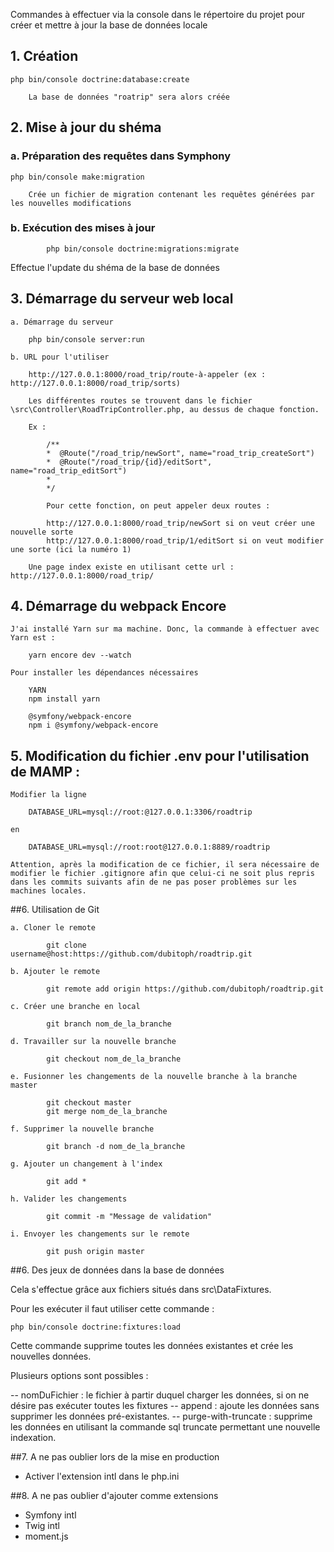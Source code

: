 Commandes à effectuer via la console dans le répertoire du projet pour créer et mettre à jour la base de données locale

## 1. Création

```
php bin/console doctrine:database:create
```

        La base de données "roatrip" sera alors créée

## 2. Mise à jour du shéma


### a. Préparation des requêtes dans Symphony

```
php bin/console make:migration
```

        Crée un fichier de migration contenant les requêtes générées par les nouvelles modifications

### b. Exécution des mises à jour

```
        php bin/console doctrine:migrations:migrate
```

Effectue l'update du shéma de la base de données

## 3. Démarrage du serveur web local


    a. Démarrage du serveur

        php bin/console server:run

    b. URL pour l'utiliser

        http://127.0.0.1:8000/road_trip/route-à-appeler (ex : http://127.0.0.1:8000/road_trip/sorts)

        Les différentes routes se trouvent dans le fichier \src\Controller\RoadTripController.php, au dessus de chaque fonction.

        Ex :

            /**
            *  @Route("/road_trip/newSort", name="road_trip_createSort")
            *  @Route("/road_trip/{id}/editSort", name="road_trip_editSort")
            *           
            */

            Pour cette fonction, on peut appeler deux routes :

            http://127.0.0.1:8000/road_trip/newSort si on veut créer une nouvelle sorte
            http://127.0.0.1:8000/road_trip/1/editSort si on veut modifier une sorte (ici la numéro 1)

        Une page index existe en utilisant cette url : http://127.0.0.1:8000/road_trip/

## 4. Démarrage du webpack Encore

    J'ai installé Yarn sur ma machine. Donc, la commande à effectuer avec Yarn est :
```
    yarn encore dev --watch
```
    Pour installer les dépendances nécessaires
```
    YARN
    npm install yarn

    @symfony/webpack-encore
    npm i @symfony/webpack-encore
```

## 5. Modification du fichier .env pour l'utilisation de MAMP :

    Modifier la ligne
```
    DATABASE_URL=mysql://root:@127.0.0.1:3306/roadtrip
```
    en
```
    DATABASE_URL=mysql://root:root@127.0.0.1:8889/roadtrip
```
    Attention, après la modification de ce fichier, il sera nécessaire de modifier le fichier .gitignore afin que celui-ci ne soit plus repris dans les commits suivants afin de ne pas poser problèmes sur les machines locales.

##6. Utilisation de Git

    a. Cloner le remote
```
        git clone username@host:https://github.com/dubitoph/roadtrip.git
```
    b. Ajouter le remote
```
        git remote add origin https://github.com/dubitoph/roadtrip.git
```
    c. Créer une branche en local
```
        git branch nom_de_la_branche
```
    d. Travailler sur la nouvelle branche
```
        git checkout nom_de_la_branche
```
    e. Fusionner les changements de la nouvelle branche à la branche master
```
        git checkout master
        git merge nom_de_la_branche
```
    f. Supprimer la nouvelle branche
```
        git branch -d nom_de_la_branche
```
    g. Ajouter un changement à l'index
```
        git add *
```
    h. Valider les changements
```
        git commit -m "Message de validation"
```
    i. Envoyer les changements sur le remote
```
        git push origin master
```
##6. Des jeux de données dans la base de données

Cela s'effectue grâce aux fichiers situés dans src\DataFixtures.

Pour les exécuter il faut utiliser cette commande :
```
php bin/console doctrine:fixtures:load
```
Cette commande supprime toutes les données existantes et crée les nouvelles données.

Plusieurs options sont possibles :

-- nomDuFichier : le fichier à partir duquel charger les données, si on ne désire pas exécuter toutes les fixtures
-- append : ajoute les données sans supprimer les données pré-existantes.
-- purge-with-truncate : supprime les données en utilisant la commande sql truncate permettant une nouvelle indexation.


##7. A ne pas oublier lors de la mise en production

- Activer l'extension intl dans le php.ini

##8. A ne pas oublier d'ajouter comme extensions

- Symfony intl
- Twig intl
- moment.js